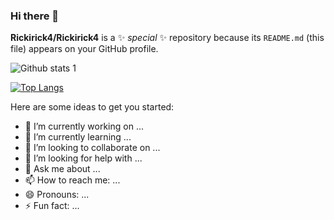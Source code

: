 ### Hi there 👋

**Rickirick4/Rickirick4** is a ✨ _special_ ✨ repository because its `README.md` (this file) appears on your GitHub profile.

![Github stats 1](https://github-readme-stats.vercel.app/api?username=Rickirick4&show_icons=true&theme=gotham)

[![Top Langs](https://github-readme-stats.vercel.app/api/top-langs/?username=Fatmats&layout=compact)](https://github.com/anuraghazra/github-readme-stats)

Here are some ideas to get you started:

- 🔭 I’m currently working on ...
- 🌱 I’m currently learning ...
- 👯 I’m looking to collaborate on ...
- 🤔 I’m looking for help with ...
- 💬 Ask me about ...
- 📫 How to reach me: ...
- 😄 Pronouns: ...
- ⚡ Fun fact: ...


